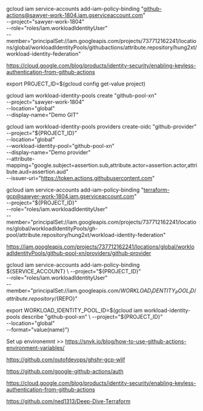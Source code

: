 gcloud iam service-accounts add-iam-policy-binding "github-actions@sawyer-work-1804.iam.gserviceaccount.com" \
  --project="sawyer-work-1804" \
  --role="roles/iam.workloadIdentityUser" \
  --member="principalSet://iam.googleapis.com/projects/737712162241/locations/global/workloadIdentityPools/githubactions/attribute.repository/hung2xt/workload-identity-federation"


https://cloud.google.com/blog/products/identity-security/enabling-keyless-authentication-from-github-actions

export PROJECT_ID=$(gcloud config get-value project)

gcloud iam workload-identity-pools create "github-pool-xn" \
  --project="sawyer-work-1804" \
  --location="global" \
  --display-name="Demo GIT"


gcloud iam workload-identity-pools providers create-oidc "github-provider" \
  --project="${PROJECT_ID}" \
  --location="global" \
  --workload-identity-pool="github-pool-xn" \
  --display-name="Demo provider" \
  --attribute-mapping="google.subject=assertion.sub,attribute.actor=assertion.actor,attribute.aud=assertion.aud" \
  --issuer-uri="https://token.actions.githubusercontent.com"


gcloud iam service-accounts add-iam-policy-binding "terraform-gcp@sawyer-work-1804.iam.gserviceaccount.com" \
  --project="${PROJECT_ID}" \
  --role="roles/iam.workloadIdentityUser" \
  --member="principalSet://iam.googleapis.com/projects/737712162241/locations/global/workloadIdentityPools/gh-pool/attribute.repository/hung2xt/workload-identity-federation"


https://iam.googleapis.com/projects/737712162241/locations/global/workloadIdentityPools/github-pool-xn/providers/github-provider

gcloud iam service-accounts add-iam-policy-binding ${SERVICE_ACCOUNT} \
  --project="${PROJECT_ID}" \
  --role="roles/iam.workloadIdentityUser" \
  --member="principalSet://iam.googleapis.com/${WORKLOAD_IDENTITY_POOL_ID}/attribute.repository/${REPO}"

export WORKLOAD_IDENTITY_POOL_ID=$(gcloud iam workload-identity-pools describe "github-pool-xn" \
  --project="${PROJECT_ID}" \
  --location="global" \
  --format="value(name)")


Set up environemnt >> https://snyk.io/blog/how-to-use-github-actions-environment-variables/

https://github.com/outofdevops/ghshr-gcp-wlif

https://github.com/google-github-actions/auth

https://cloud.google.com/blog/products/identity-security/enabling-keyless-authentication-from-github-actions

https://github.com/ned1313/Deep-Dive-Terraform


